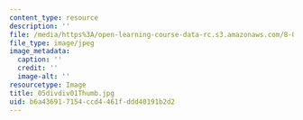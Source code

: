 ```yaml
---
content_type: resource
description: ''
file: /media/https%3A/open-learning-course-data-rc.s3.amazonaws.com/8-02t-electricity-and-magnetism-spring-2005/b6a436917154ccd4461fddd40191b2d2_05divdiv01Thumb.jpg
file_type: image/jpeg
image_metadata:
  caption: ''
  credit: ''
  image-alt: ''
resourcetype: Image
title: 05divdiv01Thumb.jpg
uid: b6a43691-7154-ccd4-461f-ddd40191b2d2
---
```


